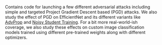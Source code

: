 Contains code for launching a few different adversarial attacks including simple and targeted Project Gradient Descent based (PGD) attacks. We also study the effect of PGD on EfficientNet and its different variants like [AdvProp](https://arxiv.org/abs/1911.09665) and [Noisy Student Training](https://arxiv.org/abs/1911.04252). For a bit more real-world-ish coverage, we also study these effects on custom image classification models trained using different pre-trained weights along with different optimizers. 
